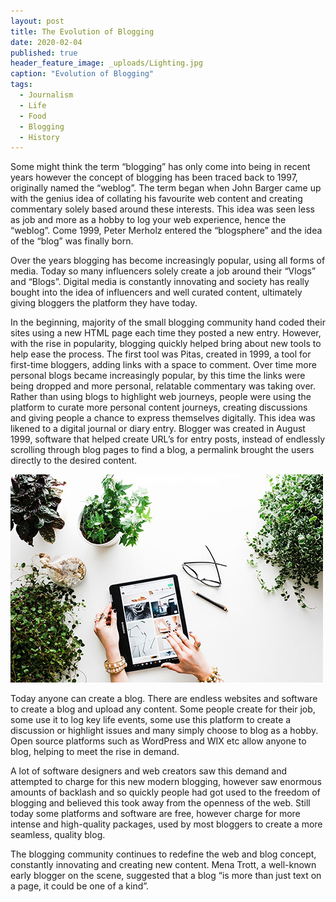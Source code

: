 ```yaml
---
layout: post
title: The Evolution of Blogging
date: 2020-02-04
published: true
header_feature_image: _uploads/Lighting.jpg
caption: "Evolution of Blogging"
tags:
  - Journalism
  - Life
  - Food
  - Blogging
  - History
---
```


Some might think the term “blogging” has only come into being in recent years however the concept of blogging has been traced back to 1997, originally named the “weblog”. The term began when John Barger came up with the genius idea of collating his favourite web content and creating commentary solely based around these interests. This idea was seen less as job and more as a hobby to log your web experience, hence the “weblog”. Come 1999, Peter Merholz entered the “blogsphere” and the idea of the “blog” was finally born.

Over the years blogging has become increasingly popular, using all forms of media. Today so many influencers solely create a job around their “Vlogs” and “Blogs”. Digital media is constantly innovating and society has really bought into the idea of influencers and well curated content, ultimately giving bloggers the platform they have today.

In the beginning, majority of the small blogging community hand coded their sites using a new HTML page each time they posted a new entry. However, with the rise in popularity, blogging quickly helped bring about new tools to help ease the process. The first tool was Pitas, created in 1999, a tool for first-time bloggers, adding links with a space to comment.
Over time more personal blogs became increasingly popular, by this time the links were being dropped and more personal, relatable commentary was taking over. Rather than using blogs to highlight web journeys, people were using the platform to curate more personal content journeys, creating discussions and giving people a chance to express themselves digitally. This idea was likened to a digital journal or diary entry. Blogger was created in August 1999, software that helped create URL’s for entry posts, instead of endlessly scrolling through blog pages to find a blog, a permalink brought the users directly to the desired content.  

[![Blogging](/_uploads/brooke-lark-W1B2LpQOBxA-unsplash.jpg)](/_uploads/brooke-lark-W1B2LpQOBxA-unsplash.jpg)

Today anyone can create a blog. There are endless websites and software to create a blog and upload any content. Some people create for their job, some use it to log key life events, some use this platform to create a discussion or highlight issues and many simply choose to blog as a hobby. Open source platforms such as WordPress and WIX etc allow anyone to blog, helping to meet the rise in demand.

A lot of software designers and web creators saw this demand and attempted to charge for this new modern blogging, however saw enormous amounts of backlash and so quickly people had got used to the freedom of blogging and believed this took away from the openness of the web. Still today some platforms and software are free, however charge for more intense and high-quality packages, used by most bloggers to create a more seamless, quality blog.

The blogging community continues to redefine the web and blog concept, constantly innovating and creating new content. Mena Trott, a well-known early blogger on the scene, suggested that a blog “is more than just text on a page, it could be one of a kind”.  
